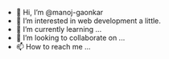 - 👋 Hi, I’m @manoj-gaonkar
- 👀 I’m interested in web development a little.
- 🌱 I’m currently learning ...
- 💞️ I’m looking to collaborate on ...
- 📫 How to reach me ...

<!---
manoj-gaonkar/manoj-gaonkar is a ✨ special ✨ repository because its `README.md` (this file) appears on your GitHub profile.
You can click the Preview link to take a look at your changes.
--->

